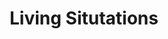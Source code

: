 ---
ee_id: '2211'
site: '1'
type: '2'
url: 2011-137-living-situtations
title: Living Situtations
year: '2011'
display_year: '2011'
medium: 'Geneva Sound System Model XL White, iPod Classic, and 24bit re-mastered recording
  of Beethoven''s Symphony No. 3 in E-Flat Major '
dims: 35 x 99 x 35.5 inches
pitch: Remastered orchestral recording.
ps: For this one, I have remastered - from a 78 - a recording of Beethoven’s Symphony
  No. 3 in E Flat Major (“Eroica”), Op. 55 by the NBC Symphony Orchestra. This original
  source is important, as it seems it is the only way to hear the very famous coughs
  which have been editing out of modern versions of this recording. My newly remastered
  digital file - coughs included - is played on an iPod through a new lifestyle product
  called the XL Model Geneva Lab GenevaSound Stereo.
live_url: ''
related: ''
youtube: ''
related_code: ''
imgs: living-situations-2011-137-full-database-Team.jpg
subheading: ''
download: arcangel-living-situtations.mp3
add_credit: ''
commission: ''
layout: things-i-made
---